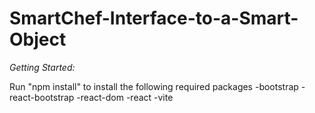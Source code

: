 # SmartChef-Interface-to-a-Smart-Object

*Getting Started:*

Run "npm install" to install the following required packages
  -bootstrap
  -react-bootstrap
  -react-dom
  -react
  -vite




